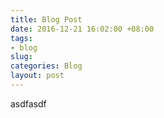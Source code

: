 ```yaml
---
title: Blog Post
date: 2016-12-21 16:02:00 +08:00
tags:
- blog
slug: 
categories: Blog
layout: post
---
```


asdfasdf